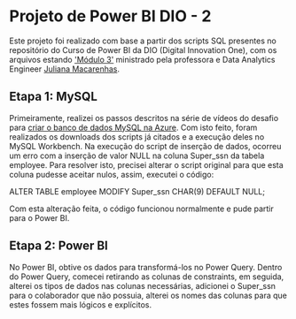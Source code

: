 # Projeto de Power BI DIO - 2

Este projeto foi realizado com base a partir dos scripts SQL presentes no repositório do Curso de Power BI da DIO (Digital Innovation One), com os arquivos estando ['Módulo 3'](https://github.com/julianazanelatto/power_bi_analyst/tree/main/Módulo%203/Desafio%20de%20Projeto) ministrado pela professora e Data Analytics Engineer [Juliana Macarenhas](https://www.linkedin.com/in/juliana-mascarenhas-ds/). 

## Etapa 1: MySQL

Primeiramente, realizei os passos descritos na série de vídeos do desafio para [criar o banco de dados MySQL na Azure](https://web.dio.me/course/coleta-e-extracao-de-dados-com-power-bi/learning/0ed1f1c5-601d-402b-9230-eccb791a184d?back=/track/santander-bootcamp-2023-ciencia-de-dados-com-python&tab=undefined&moduleId=undefined). Com isto feito, foram realizados os downloads dos scripts já citados e a execução deles no MySQL Workbench. Na execução do script de inserção de dados, ocorreu um erro com a inserção de valor NULL na coluna Super_ssn da tabela employee. Para resolver isto, precisei alterar o script original para que esta coluna pudesse aceitar nulos, assim, executei o código:

ALTER TABLE employee MODIFY Super_ssn CHAR(9) DEFAULT NULL; 

Com esta alteração feita, o código funcionou normalmente e pude partir para o Power BI.

## Etapa 2: Power BI

No Power BI, obtive os dados para transformá-los no Power Query. Dentro do Power Query, comecei retirando as colunas de constraints, em seguida, alterei os tipos de dados nas colunas necessárias, adicionei o Super_ssn para o colaborador que não possuia, alterei os nomes das colunas para que estes fossem mais lógicos e explícitos.
